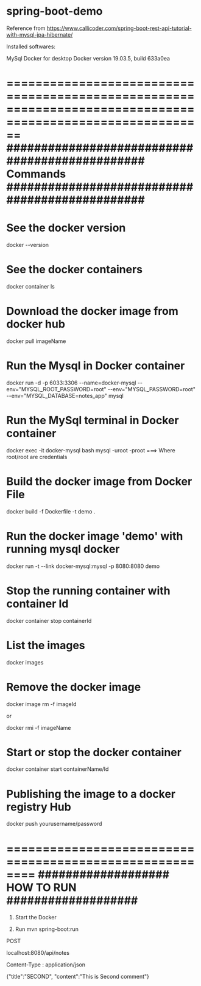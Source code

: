 # spring-boot-demo

Reference from  https://www.callicoder.com/spring-boot-rest-api-tutorial-with-mysql-jpa-hibernate/

Installed softwares:

MySql
Docker for desktop Docker version 19.03.5, build 633a0ea

==========================================================================================================
############################################### Commands ###############################################
==========================================================================================================

# See the docker version  
docker --version


# See the docker containers  
docker container ls

# Download the docker image from docker hub 
docker pull imageName


# Run the Mysql in Docker container
docker run -d -p 6033:3306 --name=docker-mysql --env="MYSQL_ROOT_PASSWORD=root" --env="MYSQL_PASSWORD=root" --env="MYSQL_DATABASE=notes_app" mysql


# Run the MySql terminal in Docker container
docker exec -it docker-mysql bash
mysql -uroot -proot ===> Where root/root are credentials


# Build the docker image from Docker File
docker build -f Dockerfile -t demo .


# Run the docker image 'demo' with running mysql docker
docker run -t --link docker-mysql:mysql -p 8080:8080 demo


# Stop the running container with container Id
docker container stop containerId

# List the images
docker images

# Remove the docker image
docker image rm -f imageId

or 

docker rmi -f imageName


# Start or stop the docker container
docker container start containerName/Id

# Publishing the image to a docker registry Hub
docker push yourusername/password



========================================================
################### HOW TO RUN ################### 
========================================================

1) Start the Docker

2) Run mvn spring-boot:run

POST 

localhost:8080/api/notes

Content-Type : application/json

{"title":"SECOND", "content":"This is Second comment"}